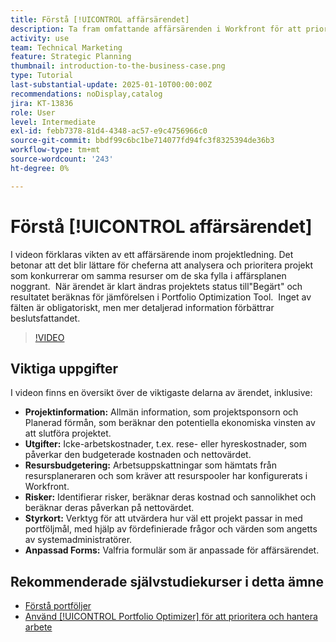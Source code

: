 ```yaml
---
title: Förstå [!UICONTROL affärsärendet]
description: Ta fram omfattande affärsärenden i Workfront för att prioritera projekt genom att inkludera detaljerad projektinformation, utgifter, arbete- och riskanalys, poängkort och anpassade formulär för strukturerad portföljhantering.
activity: use
team: Technical Marketing
feature: Strategic Planning
thumbnail: introduction-to-the-business-case.png
type: Tutorial
last-substantial-update: 2025-01-10T00:00:00Z
recommendations: noDisplay,catalog
jira: KT-13836
role: User
level: Intermediate
exl-id: febb7378-81d4-4348-ac57-e9c4756966c0
source-git-commit: bbdf99c6bc1be714077fd94fc3f8325394de36b3
workflow-type: tm+mt
source-wordcount: '243'
ht-degree: 0%

---
```


# Förstå [!UICONTROL affärsärendet]

I videon förklaras vikten av ett affärsärende inom projektledning. Det betonar att det blir lättare för cheferna att analysera och prioritera projekt som konkurrerar om samma resurser om de ska fylla i affärsplanen noggrant. &#x200B; När ärendet är klart ändras projektets status till&quot;Begärt&quot; och resultatet beräknas för jämförelsen i Portfolio Optimization Tool. &#x200B; Inget av fälten är obligatoriskt, men mer detaljerad information förbättrar beslutsfattandet. &#x200B;

>[!VIDEO](https://video.tv.adobe.com/v/3442843/?quality=12&learn=on&enablevpops=1)

## Viktiga uppgifter

I videon finns en översikt över de viktigaste delarna av ärendet, inklusive:

* **Projektinformation:** Allmän information, som projektsponsorn och Planerad förmån, som beräknar den potentiella ekonomiska vinsten av att slutföra projektet. &#x200B;
* **Utgifter:** Icke-arbetskostnader, t.ex. rese- eller hyreskostnader, som påverkar den budgeterade kostnaden och nettovärdet. &#x200B;
* **Resursbudgetering:** Arbetsuppskattningar som hämtats från resursplaneraren och som kräver att resurspooler har konfigurerats i Workfront. &#x200B;
* **Risker:** Identifierar risker, beräknar deras kostnad och sannolikhet och beräknar deras påverkan på nettovärdet. &#x200B;
* **Styrkort:** Verktyg för att utvärdera hur väl ett projekt passar in med portföljmål, med hjälp av fördefinierade frågor och värden som angetts av systemadministratörer. &#x200B;
* **Anpassad Forms:** Valfria formulär som är anpassade för affärsärendet. &#x200B;


## Rekommenderade självstudiekurser i detta ämne

* [Förstå portföljer](/help/portfolios-and-programs/overview-of-adobe-workfront-portfolios.md)
* [Använd [!UICONTROL Portfolio Optimizer] för att prioritera och hantera arbete](/help/portfolios-and-programs/prioritize-and-manage-work-with-portfolios.md)

